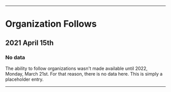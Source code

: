 
***

# Organization Follows

## 2021 April 15th

### No data

The ability to follow organizations wasn't made available until 2022, Monday, March 21st. For that reason, there is no data here. This is simply a placeholder entry.

***
